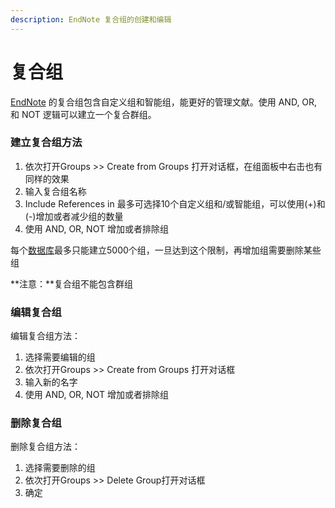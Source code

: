 ```yaml
---
description: EndNote 复合组的创建和编辑
---
```


# 复合组

[EndNote](http://www.howsci.com/tag/endnote/) 的复合组包含自定义组和智能组，能更好的管理文献。使用 AND, OR, 和 NOT 逻辑可以建立一个复合群组。

### 建立复合组方法

1. 依次打开Groups &gt;&gt; Create from Groups 打开对话框，在组面板中右击也有同样的效果
2. 输入复合组名称
3. Include References in 最多可选择10个自定义组和/或智能组，可以使用\(+\)和\(-\)增加或者减少组的数量
4. 使用 AND, OR, NOT 增加或者排除组

每个[数据库](http://www.howsci.com/tag/library/)最多只能建立5000个组，一旦达到这个限制，再增加组需要删除某些组

**注意：**复合组不能包含群组

### 编辑复合组

编辑复合组方法：

1. 选择需要编辑的组
2. 依次打开Groups &gt;&gt; Create from Groups 打开对话框
3. 输入新的名字
4. 使用 AND, OR, NOT 增加或者排除组

### 删除复合组

删除复合组方法：

1. 选择需要删除的组
2. 依次打开Groups &gt;&gt; Delete Group打开对话框
3. 确定

